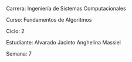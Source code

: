Carrera: Ingeniería de Sistemas Computacionales

Curso: Fundamentos de Algoritmos

Ciclo: 2

Estudiante: Alvarado Jacinto Anghelina Massiel

Semana: 7
